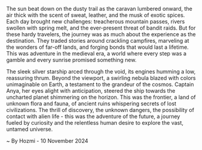 
The sun beat down on the dusty trail as the caravan lumbered onward, the air thick with the scent of sweat, leather, and the musk of exotic spices. Each day brought new challenges: treacherous mountain passes, rivers swollen with spring melt, and the ever-present threat of bandit raids. But for these hardy travelers, the journey was as much about the experience as the destination. They traded stories around crackling campfires, marveling at the wonders of far-off lands, and forging bonds that would last a lifetime. This was adventure in the medieval era, a world where every step was a gamble and every sunrise promised something new. 

The sleek silver starship arced through the void, its engines humming a low, reassuring thrum. Beyond the viewport, a swirling nebula blazed with colors unimaginable on Earth, a testament to the grandeur of the cosmos. Captain Anya, her eyes alight with anticipation, steered the ship towards the uncharted planet shimmering on the horizon. This was the frontier, a land of unknown flora and fauna, of ancient ruins whispering secrets of lost civilizations. The thrill of discovery, the unknown dangers, the possibility of contact with alien life - this was the adventure of the future, a journey fueled by curiosity and the relentless human desire to explore the vast, untamed universe. 

~ By Hozmi - 10 November 2024
